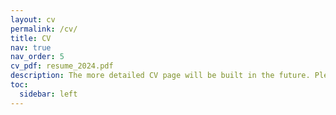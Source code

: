 ```yaml
---
layout: cv
permalink: /cv/
title: CV
nav: true
nav_order: 5
cv_pdf: resume_2024.pdf
description: The more detailed CV page will be built in the future. Please download the pdf version if needed.
toc:
  sidebar: left
---
```

